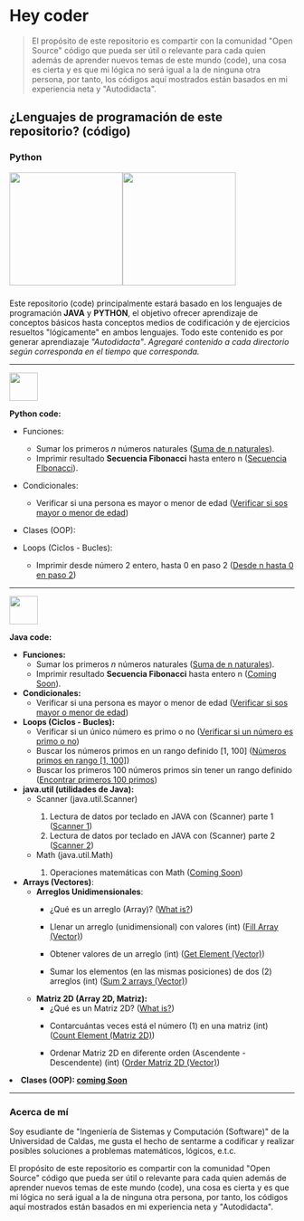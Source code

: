 # Hey coder

> El propósito de este repositorio es compartir con la comunidad "Open Source" código que pueda ser útil o relevante para cada quien además de aprender nuevos temas de este mundo (code), una cosa es cierta y es que mi lógica no será igual a la de ninguna otra persona, por tanto, los códigos aquí mostrados están basados en mi experiencia neta y "Autodidacta".

## ¿Lenguajes de programación de este repositorio? (código)

### Python

<section>
    <div>
        <div style="width:200px; display: flex; margin-bottom: 23px;">
            <image width="200" src="assets/python_ico.svg">
            <image width="200" src="assets/java_ico.svg">
        </div>
    </div>
    <p>
        Este repositorio (code) principalmente estará basado en los lenguajes de programación <strong>JAVA</strong> y <strong>PYTHON</strong>, el objetivo ofrecer aprendizaje de conceptos básicos hasta conceptos medios de codificación y de ejercicios resueltos "lógicamente" en ambos lenguajes.  Todo este contenido es por generar aprendiazaje <em>"Autodidacta"</em>. <em>Agregaré contenido a cada directorio según corresponda en el tiempo que corresponda.</em>
    </p>
</section>

---

<article>
    <image width="50" src="assets/python_ico.svg"> 
    <p><strong>Python code:</strong></p>
    <div>
        <ul>
           <li>
                <p>Funciones:</p>
                <ul>
                    <li>
                        Sumar los primeros <i>n</i> números naturales (<a href="code/python/functions/sum_n_first_int_srm.py">Suma de n naturales</a>).
                    </li>
                    <li> 
                        Imprimir resultado <strong>Secuencia Fibonacci</strong> hasta entero n (<a href="code/python/functions/fibonacci_srm.py">Secuencia FIbonacci</a>).
                    </li>
                </ul>
           </li>
            <li>
                <p>Condicionales: </p>
                <ul>
                    <li>
                        Verificar si una persona es mayor o menor de edad (<a href="code/python/conditionals/adult_true_false_srm.py">Verificar si sos mayor o menor de edad</a>)
                    </li>
                </ul>
           </li>
           <li>
            <p>Clases (OOP):</p>
                <ul>
                </ul>
           </li>
           <li>
                <p>Loops (Ciclos - Bucles): </p>
                <ul>
                    <li>
                        Imprimir desde número 2 entero, hasta 0 en paso 2 (<a href="code/python/Loops/for_default.py">Desde n hasta 0 en paso 2</a>)
                    </li>
                </ul>
           </li>
        </ul>
    </div>
</article>

---

<article>
    <image width="50" src="assets/java_ico.svg"> 
    <p><strong>Java code:</strong></p>
    <div>
        <ul>
           <li>
                <strong>Funciones:</strong>
                <ul>
                    <li>
                        Sumar los primeros <i>n</i> números naturales (<a href="code/java/functions/sum_n_naturals.java">Suma de n naturales</a>).
                    </li>
                    <li>
                        Imprimir resultado <strong>Secuencia Fibonacci</strong> hasta entero n (<a href="/files/ComingSoon.md">Coming Soon</a>).
                    </li>
                </ul>
           </li>
           <li>
                <strong>Condicionales: </strong>
                <ul>
                    <li>
                        Verificar si una persona es mayor o menor de edad (<a href="code/java/conditionals/adult_srm.java">Verificar si sos mayor o menor de edad</a>)
                    </li>
                </ul>
           </li>
           <li>
                <strong>Loops (Ciclos - Bucles): </strong>
                <ul>
                    <li>
                        Verificar si un único número es primo o no (<a href="code/java/loops/one_numberCousin.java">Verificar si un número es primo o no</a>)
                    </li>
                    <li>
                        Buscar los números primos en un rango definido [1, 100] (<a href="code/java/loops/multiple_primeNumbers.java">Números primos en rango [1, 100]</a>)
                    </li>
                    <li>
                        Buscar los primeros 100 números primos sin tener un rango definido (<a href="code/java/loops/first_100PrimeNumbers.java">Encontrar primeros 100 primos</a>)
                    </li>
                </ul>
           </li>
           <li>
                <strong>java.util (utilidades de Java): </strong>
                <ul>
                    <li>Scanner (java.util.Scanner)</li>
                    <ol>
                        <li>
                            Lectura de datos por teclado en JAVA con (Scanner) parte 1 (<a href="code/java/java_util/java_Scanner1.java">Scanner 1</a>)
                        </li>
                        <li>
                            Lectura de datos por teclado en JAVA con (Scanner) parte 2 (<a href="code/java/java_util/java_Scanner2.java">Scanner 2</a>)
                        </li>
                    </ol>
                    <li>Math (java.util.Math)</li>
                    <ol>
                        <li>
                            Operaciones matemáticas con Math (<a href="/files/ComingSoon.md">Coming Soon</a>)
                        </li>
                    </ol>
                </ul>
           </li>
           <li>
                <strong>Arrays (Vectores)</strong>:
                <ul>
                    <li>
                        <strong>Arreglos Unidimensionales</strong>: 
                    </li>
                    <ul>
                        <li>
                        ¿Qué es un arreglo (Array)? (<a href="code/java/arrays/Readme.md">What is?</a>)
                        </li>
                        <li>
                            <p>Llenar un arreglo (unidimensional) con valores (int) (<a href="code/java/arrays/vector/fillArray.java">Fill Array (Vector)</a>)</p>
                        </li>
                        <li>
                            <p>Obtener valores de un arreglo (int) (<a href="code/java/arrays/vector/getElementsArray.java">Get Element (Vector)</a>)</p>
                        </li>
                        <li>
                            <p>Sumar los elementos (en las mismas posiciones) de dos (2) arreglos (int) (<a href="code/java/arrays/vector/sumArray.java">Sum 2 arrays (Vector)</a>)</p>
                        </li>
                    </ul>
                    <li>
                        <strong>Matriz 2D (Array 2D, Matriz):</strong>
                        <ul>
                            <li>
                                ¿Qué es un Matriz 2D? (<a href="code/java/arrays/matrix/Readme.md">What is?</a>)
                            </li>
                            <li>
                                <p>Contarcuántas veces está el número (1) en una matriz (int) (<a href="code/java/arrays/matrix/countElementInMatrix.java">Count Element (Matriz 2D)</a>)</p>
                            </li>
                            <li>
                                <p>Ordenar Matriz 2D en diferente orden (Ascendente - Descendente) (int) (<a href="code/java/arrays/matrix/order_matrix.java">Order Matriz 2D (Vector)</a>)</p>
                            </li>
                        </ul>
                    </li>
                    </ul>
                </ul>
           </li>
           <li>
            <strong>Clases (OOP): <a href="/files/ComingSoon.md">coming Soon</a></strong>
                <ul>
                </ul>
           </li>
        </ul>
    </div>
</article>

---

### Acerca de mí

Soy esudiante de "Ingeniería de Sistemas y Computación (Software)" de la Universidad de Caldas, me gusta el hecho de sentarme a codificar y realizar posibles soluciones a problemas matemáticos, lógicos, e.t.c.

El propósito de este repositorio es compartir con la comunidad "Open Source" código que pueda ser útil o relevante para cada quien además de aprender nuevos temas de este mundo (code), una cosa es cierta y es que mi lógica no será igual a la de ninguna otra persona, por tanto, los códigos aquí mostrados están basados en mi experiencia neta y "Autodidacta".
